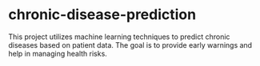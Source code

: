 # chronic-disease-prediction
This project utilizes machine learning techniques to predict chronic diseases based on patient data. The goal is to provide early warnings and help in managing health risks.
